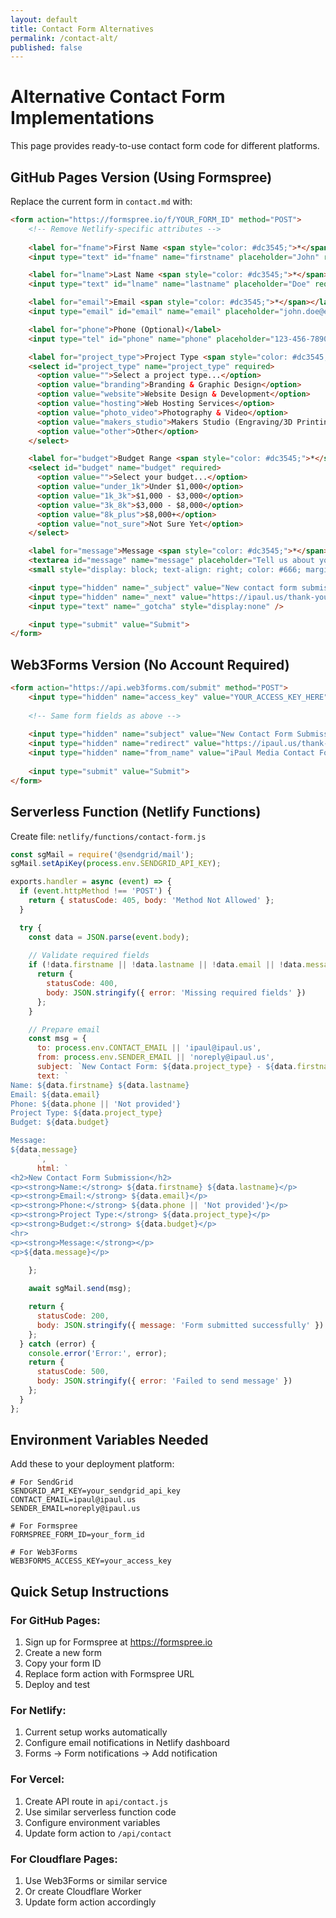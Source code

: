 ```yaml
---
layout: default
title: Contact Form Alternatives
permalink: /contact-alt/
published: false
---
```

<!-- markdownlint-disable -->


# Alternative Contact Form Implementations

This page provides ready-to-use contact form code for different platforms.

## GitHub Pages Version (Using Formspree)

Replace the current form in `contact.md` with:

```html
<form action="https://formspree.io/f/YOUR_FORM_ID" method="POST">
    <!-- Remove Netlify-specific attributes -->
    
    <label for="fname">First Name <span style="color: #dc3545;">*</span></label>
    <input type="text" id="fname" name="firstname" placeholder="John" required>

    <label for="lname">Last Name <span style="color: #dc3545;">*</span></label>
    <input type="text" id="lname" name="lastname" placeholder="Doe" required>

    <label for="email">Email <span style="color: #dc3545;">*</span></label>
    <input type="email" id="email" name="email" placeholder="john.doe@example.com" required>

    <label for="phone">Phone (Optional)</label>
    <input type="tel" id="phone" name="phone" placeholder="123-456-7890">

    <label for="project_type">Project Type <span style="color: #dc3545;">*</span></label>
    <select id="project_type" name="project_type" required>
      <option value="">Select a project type...</option>
      <option value="branding">Branding & Graphic Design</option>
      <option value="website">Website Design & Development</option>
      <option value="hosting">Web Hosting Services</option>
      <option value="photo_video">Photography & Video</option>
      <option value="makers_studio">Makers Studio (Engraving/3D Printing)</option>
      <option value="other">Other</option>
    </select>

    <label for="budget">Budget Range <span style="color: #dc3545;">*</span></label>
    <select id="budget" name="budget" required>
      <option value="">Select your budget...</option>
      <option value="under_1k">Under $1,000</option>
      <option value="1k_3k">$1,000 - $3,000</option>
      <option value="3k_8k">$3,000 - $8,000</option>
      <option value="8k_plus">$8,000+</option>
      <option value="not_sure">Not Sure Yet</option>
    </select>

    <label for="message">Message <span style="color: #dc3545;">*</span></label>
    <textarea id="message" name="message" placeholder="Tell us about your project..." style="height:200px" maxlength="500" required></textarea>
    <small style="display: block; text-align: right; color: #666; margin-top: -10px; margin-bottom: 10px;">0 / 500 characters</small>

    <input type="hidden" name="_subject" value="New contact form submission from iPaul Media">
    <input type="hidden" name="_next" value="https://ipaul.us/thank-you">
    <input type="text" name="_gotcha" style="display:none" />

    <input type="submit" value="Submit">
</form>
```

## Web3Forms Version (No Account Required)

```html
<form action="https://api.web3forms.com/submit" method="POST">
    <input type="hidden" name="access_key" value="YOUR_ACCESS_KEY_HERE">
    
    <!-- Same form fields as above -->
    
    <input type="hidden" name="subject" value="New Contact Form Submission">
    <input type="hidden" name="redirect" value="https://ipaul.us/thank-you">
    <input type="hidden" name="from_name" value="iPaul Media Contact Form">
    
    <input type="submit" value="Submit">
</form>
```

## Serverless Function (Netlify Functions)

Create file: `netlify/functions/contact-form.js`

```javascript
const sgMail = require('@sendgrid/mail');
sgMail.setApiKey(process.env.SENDGRID_API_KEY);

exports.handler = async (event) => {
  if (event.httpMethod !== 'POST') {
    return { statusCode: 405, body: 'Method Not Allowed' };
  }

  try {
    const data = JSON.parse(event.body);
    
    // Validate required fields
    if (!data.firstname || !data.lastname || !data.email || !data.message) {
      return { 
        statusCode: 400, 
        body: JSON.stringify({ error: 'Missing required fields' })
      };
    }

    // Prepare email
    const msg = {
      to: process.env.CONTACT_EMAIL || 'ipaul@ipaul.us',
      from: process.env.SENDER_EMAIL || 'noreply@ipaul.us',
      subject: `New Contact Form: ${data.project_type} - ${data.firstname} ${data.lastname}`,
      text: `
Name: ${data.firstname} ${data.lastname}
Email: ${data.email}
Phone: ${data.phone || 'Not provided'}
Project Type: ${data.project_type}
Budget: ${data.budget}

Message:
${data.message}
      `,
      html: `
<h2>New Contact Form Submission</h2>
<p><strong>Name:</strong> ${data.firstname} ${data.lastname}</p>
<p><strong>Email:</strong> ${data.email}</p>
<p><strong>Phone:</strong> ${data.phone || 'Not provided'}</p>
<p><strong>Project Type:</strong> ${data.project_type}</p>
<p><strong>Budget:</strong> ${data.budget}</p>
<hr>
<p><strong>Message:</strong></p>
<p>${data.message}</p>
      `
    };

    await sgMail.send(msg);

    return {
      statusCode: 200,
      body: JSON.stringify({ message: 'Form submitted successfully' })
    };
  } catch (error) {
    console.error('Error:', error);
    return { 
      statusCode: 500, 
      body: JSON.stringify({ error: 'Failed to send message' })
    };
  }
};
```

## Environment Variables Needed

Add these to your deployment platform:

```env
# For SendGrid
SENDGRID_API_KEY=your_sendgrid_api_key
CONTACT_EMAIL=ipaul@ipaul.us
SENDER_EMAIL=noreply@ipaul.us

# For Formspree
FORMSPREE_FORM_ID=your_form_id

# For Web3Forms
WEB3FORMS_ACCESS_KEY=your_access_key
```

## Quick Setup Instructions

### For GitHub Pages:
1. Sign up for Formspree at https://formspree.io
2. Create a new form
3. Copy your form ID
4. Replace form action with Formspree URL
5. Deploy and test

### For Netlify:
1. Current setup works automatically
2. Configure email notifications in Netlify dashboard
3. Forms → Form notifications → Add notification

### For Vercel:
1. Create API route in `api/contact.js`
2. Use similar serverless function code
3. Configure environment variables
4. Update form action to `/api/contact`

### For Cloudflare Pages:
1. Use Web3Forms or similar service
2. Or create Cloudflare Worker
3. Update form action accordingly

